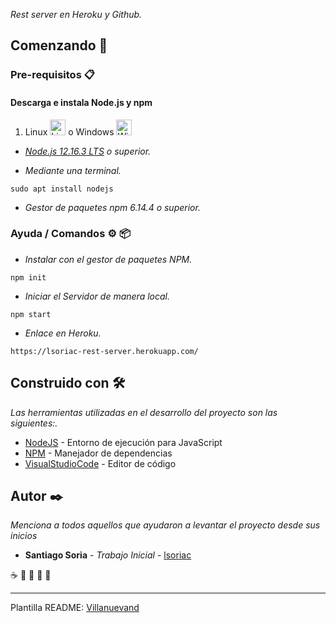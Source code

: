 _Rest server en Heroku y Github._

## Comenzando 🚀

### Pre-requisitos 📋
#### Descarga e instala Node.js y npm
1. Linux <img src="https://upload.wikimedia.org/wikipedia/commons/thumb/3/35/Tux.svg/1200px-Tux.svg.png" alt="Lin Logo" width="25" height="25" /> o Windows <img src="https://es.seaicons.com/wp-content/uploads/2015/10/OS-Windows-icon.png" alt="Win Logo" width="25" height="25" /> 

  - _[Node.js 12.16.3 LTS](https://nodejs.org/es/) o superior._
  
  - _Mediante una terminal._
```
sudo apt install nodejs
```
  - _Gestor de paquetes npm 6.14.4 o superior._

### Ayuda / Comandos ⚙️ 📦
  - _Instalar con el gestor de paquetes NPM._
```
npm init
```
  - _Iniciar el Servidor de manera local._
```
npm start
```
  - _Enlace en Heroku._
```
https://lsoriac-rest-server.herokuapp.com/
```

## Construido con 🛠️

_Las herramientas utilizadas en el desarrollo del proyecto son las siguientes:._

* [NodeJS](https://nodejs.org/) - Entorno de ejecución para JavaScript
* [NPM](https://www.npmjs.com/) - Manejador de dependencias
* [VisualStudioCode](https://code.visualstudio.com/?wt.mc_id=DX_841432) - Editor de código

## Autor ✒️

_Menciona a todos aquellos que ayudaron a levantar el proyecto desde sus inicios_
* **Santiago Soria** - *Trabajo Inicial* - [lsoriac](https://github.com/lsoriac)

☕ 🍺 📢 🍺 🎁



---
Plantilla README:
[Villanuevand](https://github.com/Villanuevand)

